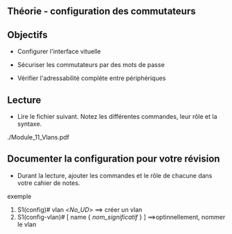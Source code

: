 ## Théorie  - configuration des commutateurs

## Objectifs

- Configurer l'interface vituelle 

- Sécuriser les commutateurs par des mots de passe 

- Vérifier l'adressabilité complète entre périphériques

## Lecture

-  Lire le fichier suivant.  Notez les différentes commandes, leur rôle et la syntaxe.

./Module_11_Vlans.pdf
 
## Documenter la configuration pour votre révision

- Durant la lecture, ajouter les commandes et le rôle de chacune dans votre cahier de notes.

exemple 


1. S1(config)# vlan <*No_UD*> 	==>    créer un vlan
1. S1(config-vlan)#  [ name  { *nom_significatif* } ]  ==>optinnellement, nommer le vlan

